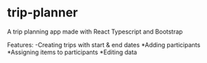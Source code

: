 # trip-planner
A trip planning app made with React Typescript and Bootstrap

Features:
-Creating trips with start & end dates
*Adding participants 
*Assigning items to participants
*Editing data
